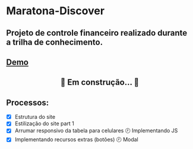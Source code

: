 # Maratona-Discover
## Projeto de controle financeiro realizado durante a trilha de conhecimento.
## [Demo](https://layannehonorato.github.io/Maratona-Dicover/)
<h2 align="center"> 
	🚧 Em construção...  🚧
</h2>

## Processos:
- [x] Estrutura do site
- [x] Estilização do site part 1
- [x] Arrumar responsivo da tabela para celulares
 🕗 Implementando JS
- [x] Implementando recursos extras (botões)
 🕗 Modal
